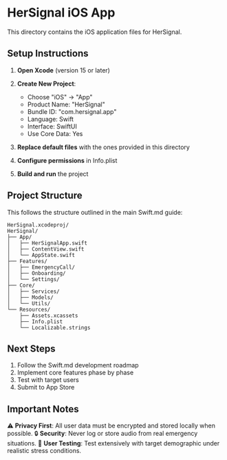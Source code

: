 # HerSignal iOS App

This directory contains the iOS application files for HerSignal.

## Setup Instructions

1. **Open Xcode** (version 15 or later)
2. **Create New Project**:
   - Choose "iOS" → "App"
   - Product Name: "HerSignal"
   - Bundle ID: "com.hersignal.app"
   - Language: Swift
   - Interface: SwiftUI
   - Use Core Data: Yes

3. **Replace default files** with the ones provided in this directory
4. **Configure permissions** in Info.plist
5. **Build and run** the project

## Project Structure

This follows the structure outlined in the main Swift.md guide:

```
HerSignal.xcodeproj/
HerSignal/
├── App/
│   ├── HerSignalApp.swift
│   ├── ContentView.swift
│   └── AppState.swift
├── Features/
│   ├── EmergencyCall/
│   ├── Onboarding/
│   └── Settings/
├── Core/
│   ├── Services/
│   ├── Models/
│   └── Utils/
└── Resources/
    ├── Assets.xcassets
    ├── Info.plist
    └── Localizable.strings
```

## Next Steps

1. Follow the Swift.md development roadmap
2. Implement core features phase by phase
3. Test with target users
4. Submit to App Store

## Important Notes

⚠️ **Privacy First**: All user data must be encrypted and stored locally when possible.
🔒 **Security**: Never log or store audio from real emergency situations.
🎯 **User Testing**: Test extensively with target demographic under realistic stress conditions.